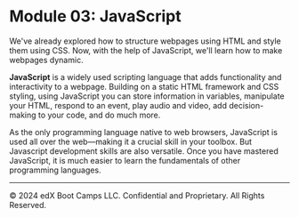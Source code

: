 # Module 03: JavaScript
We've already explored how to structure webpages using HTML and style them using CSS. Now, with the help of JavaScript, we'll learn how to make webpages dynamic.

**JavaScript** is a widely used scripting language that adds functionality and interactivity to a webpage. Building on a static HTML framework and CSS styling, using JavaScript you can store information in variables, manipulate your HTML, respond to an event, play audio and video, add decision-making to your code, and do much more.

As the only programming language native to web browsers, JavaScript is used all over the web—making it a crucial skill in your toolbox. But Javascript development skills are also versatile. Once you have mastered JavaScript, it is much easier to learn the fundamentals of other programming languages.

---
© 2024 edX Boot Camps LLC. Confidential and Proprietary. All Rights Reserved.
